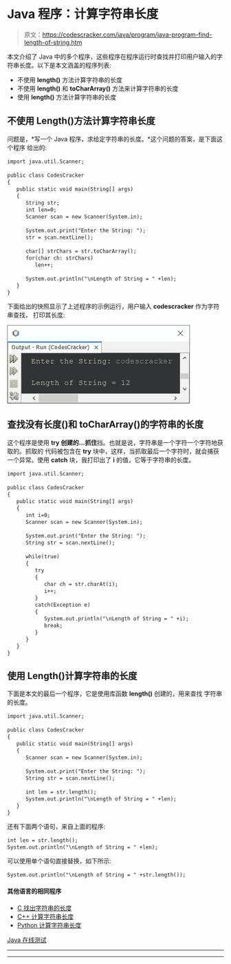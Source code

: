 # Java 程序：计算字符串长度

> 原文：<https://codescracker.com/java/program/java-program-find-length-of-string.htm>

本文介绍了 Java 中的多个程序，这些程序在程序运行时查找并打印用户输入的字符串长度。以下是本文涵盖的程序列表:

*   不使用 **length()** 方法计算字符串的长度
*   不使用 **length()** 和 **toCharArray()** 方法来计算字符串的长度
*   使用 **length()** 方法计算字符串的长度

## 不使用 Length()方法计算字符串长度

问题是，*写一个 Java 程序，求给定字符串的长度。*这个问题的答案，是下面这个程序 给出的:

```
import java.util.Scanner;

public class CodesCracker
{
   public static void main(String[] args)
   {
      String str;
      int len=0;
      Scanner scan = new Scanner(System.in);

      System.out.print("Enter the String: ");
      str = scan.nextLine();

      char[] strChars = str.toCharArray();
      for(char ch: strChars)
         len++;

      System.out.println("\nLength of String = " +len);
   }
}
```

下面给出的快照显示了上述程序的示例运行，用户输入 **codescracker** 作为字符串查找， 打印其长度:

![java find length of string](img/a859884e9a48128ff19c80c58deb9020.png)

## 查找没有长度()和 toCharArray()的字符串的长度

这个程序是使用 **try 创建的...抓住**挡。也就是说，字符串是一个字符一个字符地获取的。抓取的 代码被包含在 **try** 块中，这样，当抓取最后一个字符时，就会捕获一个异常。使用 **catch** 块，我打印出了 **i** 的值，它等于字符串的长度。

```
import java.util.Scanner;

public class CodesCracker
{
   public static void main(String[] args)
   {
      int i=0;
      Scanner scan = new Scanner(System.in);

      System.out.print("Enter the String: ");
      String str = scan.nextLine();

      while(true)
      {
         try
         {
            char ch = str.charAt(i);
            i++;
         }
         catch(Exception e)
         {
            System.out.println("\nLength of String = " +i);
            break;
         }
      }
   }
}
```

## 使用 Length()计算字符串的长度

下面是本文的最后一个程序，它是使用库函数 **length()** 创建的，用来查找 字符串的长度。

```
import java.util.Scanner;

public class CodesCracker
{
   public static void main(String[] args)
   {
      Scanner scan = new Scanner(System.in);

      System.out.print("Enter the String: ");
      String str = scan.nextLine();

      int len = str.length();
      System.out.println("\nLength of String = " +len);
   }
}
```

还有下面两个语句，来自上面的程序:

```
int len = str.length();
System.out.println("\nLength of String = " +len);
```

可以使用单个语句直接替换，如下所示:

```
System.out.println("\nLength of String = " +str.length());
```

#### 其他语言的相同程序

*   [C 找出字符串的长度](/c/program/c-program-find-length-of-string.htm)
*   [C++ 计算字符串长度](/cpp/program/cpp-program-find-length-of-string.htm)
*   [Python 计算字符串长度](/python/program/python-program-find-length-of-string.htm)

[Java 在线测试](/exam/showtest.php?subid=1)

* * *

* * *